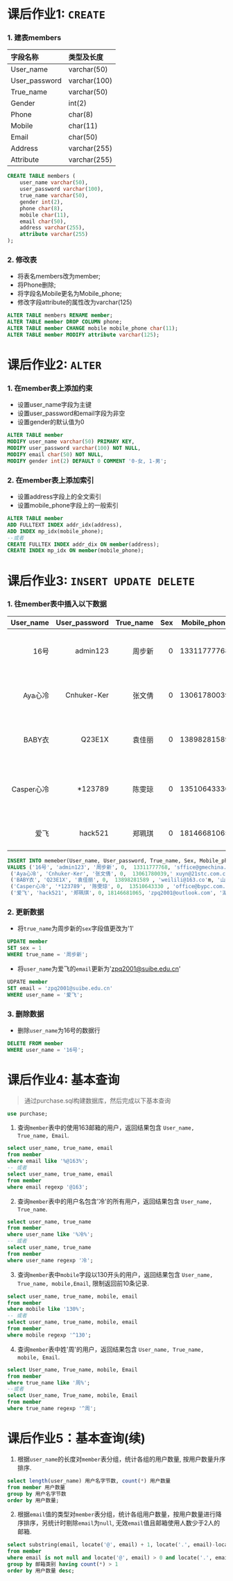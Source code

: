 # 课后作业1: `CREATE`
### 1. 建表members

| 字段名称      | 类型及长度   |
| :------------ | :----------- |
| User_name     | varchar(50)  |
| User_password | varchar(100) |
| True_name     | varchar(50)  |
| Gender        | int(2)       |
| Phone         | char(8)      |
| Mobile        | char(11)     |
| Email         | char(50)     |
| Address       | varchar(255) |
| Attribute     | varchar(255) |

```sql
CREATE TABLE members (
    user_name varchar(50),
    user_password varchar(100),
    true_name varchar(50),
    gender int(2),
    phone char(8),
    mobile char(11),
    email char(50),
    address varchar(255),
    attribute varchar(255)
);
```
### 2. 修改表
- 将表名members改为member;
- 将Phone删除;
- 将字段名Mobile更名为Mobile_phone;
- 修改字段attribute的属性改为varchar(125)
```sql
ALTER TABLE members RENAME member;
ALTER TABLE member DROP COLUMN phone;
ALTER TABLE member CHANGE mobile mobile_phone char(11);
ALTER TABLE member MODIFY attribute varchar(125);
```

# 课后作业2: `ALTER`

### 1. 在member表上添加约束
- 设置user_name字段为主键
- 设置user_password和email字段为非空
- 设置gender的默认值为0

```sql
ALTER TABLE member
MODIFY user_name varchar(50) PRIMARY KEY,
MODIFY user_password varchar(100) NOT NULL,
MODIFY email char(50) NOT NULL,
MODIFY gender int(2) DEFAULT 0 COMMENT '0-女, 1-男';
```

### 2. 在member表上添加索引
- 设置address字段上的全文索引
- 设置mobile_phone字段上的一般索引
```SQL
ALTER TABLE member
ADD FULLTEXT INDEX addr_idx(address),
ADD INDEX mp_idx(mobile_phone);
--或者
CREATE FULLTEX INDEX addr_dix ON member(address);
CREATE INDEX mp_idx ON member(mobile_phone);
```

# 课后作业3: `INSERT UPDATE DELETE`

### 1. 往member表中插入以下数据
| User_name  | User_password | True_name | Sex  | Mobile_phone      | Email   | Address       | Attribute |
|----------:|--------------:|----------:|-----:|------------:|--------------------:|---------------------------------:|----------:|
| 16号       | admin123      | 周步新    | 0   |  13311777768 | sffice@gmechina.com | 新疆乌鲁木齐市团结路78号         | NULL      |
| Aya心冷    | Cnhuker-Ker   | 张文倩    | 0   |  13061780039 | xuyn@21stc.com.cn   | 湖北省咸宁市永安大道71号         | NULL      |
| BABY衣     | Q23E1X        | 袁佳丽    | 0   |  13898281589 | weilili@163.com     | 山东潍坊市奎文区胜利东街288号    | NULL      |
| Casper心冷 | *123789       | 陈雯琼    | 0   |  13510643330 | office@bypc.com.cn  | 青海省共和县恰卜恰镇绿洲北路33号 | NULL      |
| 爱飞       | hack521       | 郑珮琪    | 0   |  18146681065 | zpq2001@outlook.com   | 湖北省武汉民院路5号     | NULL      |

```sql
INSERT INTO memeber(User_name, User_password, True_name, Sex, Mobile_phone, Email, Address, Attribute)
VALUES ('16号', 'admin123', '周步新', 0,  13311777768, 'sffice@gmechina.com', '新疆乌鲁木齐市团结路78号', NULL),
 ('Aya心冷', 'Cnhuker-Ker', '张文倩', 0,  13061780039,' xuyn@21stc.com.cn', '湖北省咸宁市永安大道71号', NULL),
 ('BABY衣', 'Q23E1X', '袁佳丽', 0,  13898281589 , 'weilili@163.co'm, '山东潍坊市奎文区胜利东街288号', NULL),
 ('Casper心冷', '*123789', '陈雯琼', 0,  13510643330 , 'office@bypc.com.cn', '青海省共和县恰卜恰镇绿洲北路33号', NULL),
 ('爱飞', 'hack521', '郑珮琪', 0, 18146681065, 'zpq2001@outlook.com', '湖北省武汉民院路5号', NULL);

```

### 2. 更新数据
- 将`true_name`为周步新的`sex`字段值更改为'1'

```sql
UPDATE member
SET sex = 1
WHERE true_name = '周步新';
```

- 将`user_name`为爱飞的`email`更新为'zpq2001@suibe.edu.cn'

```sql
UDPATE member
SET email = 'zpq2001@suibe.edu.cn'
WHERE user_name = '爱飞';
```

### 3. 删除数据
- 删除`user_name`为16号的数据行

```sql
DELETE FROM member
WHERE user_name = '16号';
```

# 课后作业4: 基本查询

> 通过purchase.sql构建数据库，然后完成以下基本查询

```sql
use purchase;
```

1. 查询`member`表中的使用163邮箱的用户，返回结果包含 `User_name, True_name, Email`.

```sql
select user_name, true_name, email 
from member 
where email like '%@163%';
-- 或者
select user_name, true_name, email
from member
where email regexp '@163';
```

2. 查询`member`表中的用户名包含'冷'的所有用户，返回结果包含 `User_name, True_name`.

```sql
select user_name, true_name
from member
where user_name like '%冷%';
-- 或者
select user_name, true_name
from member
where user_name regexp '冷';
```

3. 查询`member`表中`mobile`字段以130开头的用户，返回结果包含 `User_name, True_name, mobile,Email`, 限制返回前10条记录.

```sql
select user_name, true_name, mobile, email
from member
where mobile like '130%';
-- 或者
select user_name, true_name, mobile, email
from member
where mobile regexp '^130';
```

4. 查询`member`表中姓'周'的用户，返回结果包含 `User_name, True_name, mobile, Email`.

```sql
select User_name, True_name, mobile, Email
from member
where true_name like '周%';
--或者
select User_name, True_name, mobile, Email
from member
where true_name regexp '^周';
```

# 课后作业5：基本查询(续)

1. 根据`user_name`的长度对`member`表分组，统计各组的用户数量, 按用户数量升序排序.

```sql
select length(user_name) 用户名字节数, count(*) 用户数量
from member 用户数量
group by 用户名字节数
order by 用户数量;
```

2. 根据`email`值的类型对`member`表分组，统计各组用户数量，按用户数量进行降序排序，另统计时剔除`email`为`null`, 无效`email`值且邮箱使用人数少于2人的邮箱.

```sql
select substring(email, locate('@', email) + 1, locate('.', email)-locate('@', email)-1) 邮箱类别, count(*) 用户数量
from member
where email is not null and locate('@', email) > 0 and locate('.', email)-locate('@', email) > 0
group by 邮箱类别 having count(*) > 1
order by 用户数量 desc;
```